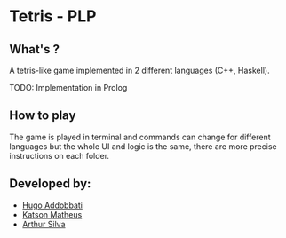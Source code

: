 # Tetris - PLP 

## What's ?

A tetris-like game implemented in 2 different languages (C++, Haskell).

TODO: Implementation in Prolog

## How to play 

The game is played in terminal and commands can change for different languages but the whole UI and logic is the same, there
are more precise instructions on each folder.

## Developed by:

* [Hugo Addobbati](https://github.com/hugoaddobbati)
* [Katson Matheus](https://github.com/katson1)
* [Arthur Silva](https://github.com/arthur1silva)
